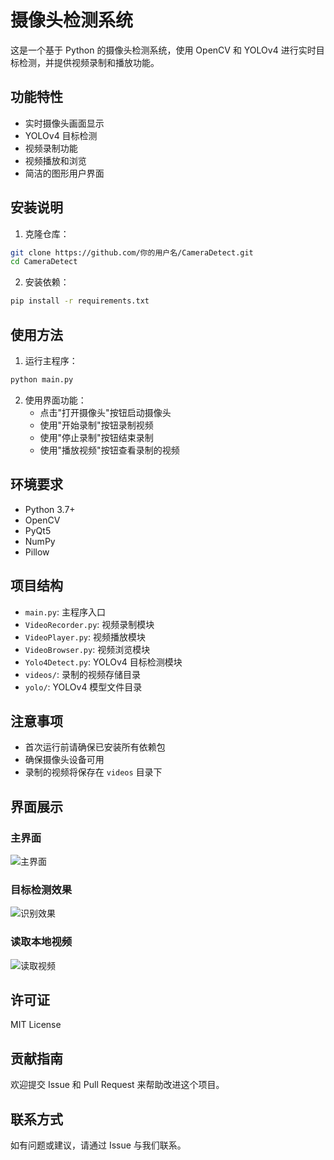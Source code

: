 # 摄像头检测系统

这是一个基于 Python 的摄像头检测系统，使用 OpenCV 和 YOLOv4 进行实时目标检测，并提供视频录制和播放功能。

## 功能特性

- 实时摄像头画面显示
- YOLOv4 目标检测
- 视频录制功能
- 视频播放和浏览
- 简洁的图形用户界面

## 安装说明

1. 克隆仓库：
```bash
git clone https://github.com/你的用户名/CameraDetect.git
cd CameraDetect
```

2. 安装依赖：
```bash
pip install -r requirements.txt
```

## 使用方法

1. 运行主程序：
```bash
python main.py
```

2. 使用界面功能：
   - 点击"打开摄像头"按钮启动摄像头
   - 使用"开始录制"按钮录制视频
   - 使用"停止录制"按钮结束录制
   - 使用"播放视频"按钮查看录制的视频

## 环境要求

- Python 3.7+
- OpenCV
- PyQt5
- NumPy
- Pillow

## 项目结构

- `main.py`: 主程序入口
- `VideoRecorder.py`: 视频录制模块
- `VideoPlayer.py`: 视频播放模块
- `VideoBrowser.py`: 视频浏览模块
- `Yolo4Detect.py`: YOLOv4 目标检测模块
- `videos/`: 录制的视频存储目录
- `yolo/`: YOLOv4 模型文件目录

## 注意事项

- 首次运行前请确保已安装所有依赖包
- 确保摄像头设备可用
- 录制的视频将保存在 `videos` 目录下

## 界面展示

### 主界面
![主界面](https://github.com/user-attachments/assets/6483c651-c072-4fac-9ad4-ad7ec83b80c8)

### 目标检测效果
![识别效果](https://github.com/user-attachments/assets/14a9866a-d362-402f-91a6-23294244d693)

### 读取本地视频
![读取视频](https://github.com/user-attachments/assets/04ae31dd-1379-4d95-9d04-389955ee225b)

## 许可证

MIT License

## 贡献指南

欢迎提交 Issue 和 Pull Request 来帮助改进这个项目。

## 联系方式

如有问题或建议，请通过 Issue 与我们联系。 
